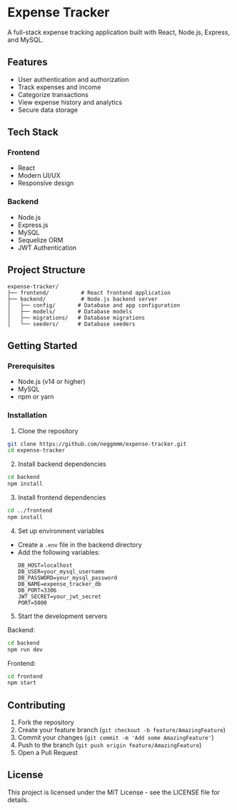 # Expense Tracker

A full-stack expense tracking application built with React, Node.js, Express, and MySQL.

## Features

- User authentication and authorization
- Track expenses and income
- Categorize transactions
- View expense history and analytics
- Secure data storage

## Tech Stack

### Frontend
- React
- Modern UI/UX
- Responsive design

### Backend
- Node.js
- Express.js
- MySQL
- Sequelize ORM
- JWT Authentication

## Project Structure

```
expense-tracker/
├── frontend/          # React frontend application
├── backend/           # Node.js backend server
│   ├── config/       # Database and app configuration
│   ├── models/       # Database models
│   ├── migrations/   # Database migrations
│   └── seeders/      # Database seeders
```

## Getting Started

### Prerequisites

- Node.js (v14 or higher)
- MySQL
- npm or yarn

### Installation

1. Clone the repository
```bash
git clone https://github.com/neggmmm/expense-tracker.git
cd expense-tracker
```

2. Install backend dependencies
```bash
cd backend
npm install
```

3. Install frontend dependencies
```bash
cd ../frontend
npm install
```

4. Set up environment variables
- Create a `.env` file in the backend directory
- Add the following variables:
  ```
  DB_HOST=localhost
  DB_USER=your_mysql_username
  DB_PASSWORD=your_mysql_password
  DB_NAME=expense_tracker_db
  DB_PORT=3306
  JWT_SECRET=your_jwt_secret
  PORT=5000
  ```

5. Start the development servers

Backend:
```bash
cd backend
npm run dev
```

Frontend:
```bash
cd frontend
npm start
```

## Contributing

1. Fork the repository
2. Create your feature branch (`git checkout -b feature/AmazingFeature`)
3. Commit your changes (`git commit -m 'Add some AmazingFeature'`)
4. Push to the branch (`git push origin feature/AmazingFeature`)
5. Open a Pull Request

## License

This project is licensed under the MIT License - see the LICENSE file for details. 